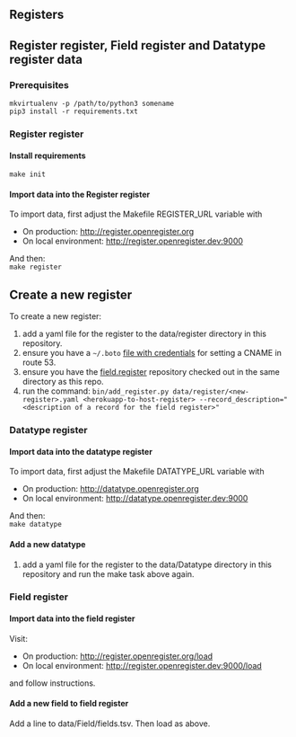 ## Registers

## Register register, Field register and Datatype register data

### Prerequisites

```
mkvirtualenv -p /path/to/python3 somename
pip3 install -r requirements.txt
```

### Register register

####  Install requirements

`make init`


#### Import data into the Register register

To import data, first adjust the Makefile REGISTER_URL variable with
* On production: http://register.openregister.org
* On local environment: http://register.openregister.dev:9000

And then:<br>
`make register`

## Create a new register

To create a new register:

1. add a yaml file for the register to the data/register directory in
   this repository.
2. ensure you have a `~/.boto` [file with credentials](http://boto.readthedocs.org/en/latest/boto_config_tut.html) for setting a CNAME in route 53.
3. ensure you have the [field.register][] repository checked out in
   the same directory as this repo.
4. run the command: `bin/add_register.py data/register/<new-register>.yaml <herokuapp-to-host-register> --record_description="<description of a record for the field register>"`

[field.register]: https://github.com/openregister/field.register


### Datatype register

#### Import data into the datatype register

To import data, first adjust the Makefile DATATYPE_URL variable with
* On production: http://datatype.openregister.org
* On local environment: http://datatype.openregister.dev:9000

And then:<br>
`make datatype`

#### Add a new datatype

1. add a yaml file for the register to the data/Datatype directory in
   this repository and run the make task above again.


### Field register

#### Import data into the field register

Visit:

* On production: http://register.openregister.org/load
* On local environment: http://register.openregister.dev:9000/load

and follow instructions.

#### Add a new field to field register

Add a line to data/Field/fields.tsv. Then load as above.


